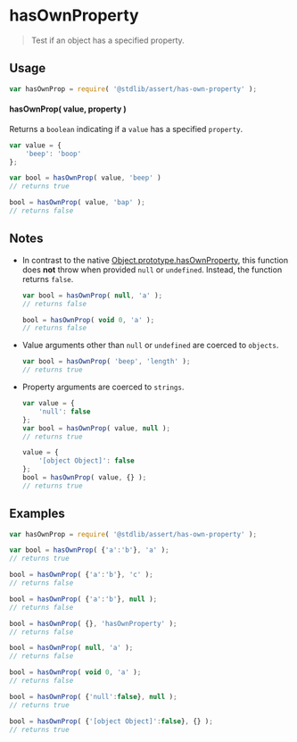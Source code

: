 # hasOwnProperty

> Test if an object has a specified property.


<section class="usage">

## Usage

``` javascript
var hasOwnProp = require( '@stdlib/assert/has-own-property' );
```

#### hasOwnProp( value, property )

Returns a `boolean` indicating if a `value` has a specified `property`.

``` javascript
var value = {
    'beep': 'boop'
};

var bool = hasOwnProp( value, 'beep' )
// returns true

bool = hasOwnProp( value, 'bap' );
// returns false
```

</section>

<!-- /.usage -->


<section class="notes">

## Notes

* In contrast to the native [Object.prototype.hasOwnProperty][object-has-own-property], this function does __not__ throw when provided `null` or `undefined`. Instead, the function returns `false`.

  ``` javascript
  var bool = hasOwnProp( null, 'a' );
  // returns false

  bool = hasOwnProp( void 0, 'a' );
  // returns false
  ```

* Value arguments other than `null` or `undefined` are coerced to `objects`.

  ``` javascript
  var bool = hasOwnProp( 'beep', 'length' );
  // returns true
  ```

* Property arguments are coerced to `strings`.

  ``` javascript
  var value = {
      'null': false
  };
  var bool = hasOwnProp( value, null );
  // returns true

  value = {
      '[object Object]': false
  };
  bool = hasOwnProp( value, {} );
  // returns true
  ``` 

</section>

<!-- /.notes -->


<section class="examples">

## Examples

``` javascript
var hasOwnProp = require( '@stdlib/assert/has-own-property' );

var bool = hasOwnProp( {'a':'b'}, 'a' );
// returns true

bool = hasOwnProp( {'a':'b'}, 'c' );
// returns false

bool = hasOwnProp( {'a':'b'}, null );
// returns false

bool = hasOwnProp( {}, 'hasOwnProperty' );
// returns false

bool = hasOwnProp( null, 'a' );
// returns false

bool = hasOwnProp( void 0, 'a' );
// returns false

bool = hasOwnProp( {'null':false}, null );
// returns true

bool = hasOwnProp( {'[object Object]':false}, {} );
// returns true
```

</section>

<!-- /.examples -->


<section class="links">

[object-has-own-property]: https://developer.mozilla.org/en/docs/Web/JavaScript/Reference/Global_Objects/Object/hasOwnProperty

</section>

<!-- /.links -->
